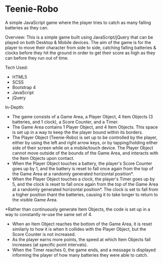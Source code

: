 # Teenie-Robo
A simple JavaScript game where the player tries to catch as many falling batteries as they can.

Overview:
This is a simple game built using JavaScript/jQuery that can be played on both Desktop & Mobile devices. The aim of the game is for the player to move their character
from side to side, catching falling batteries & clocks before they hit the ground in order to get their score as high as they can before they run out of time.

Tech Used: 
- HTML5
- SCSS 
- Bootstrap 4 
- JavaScript 
- jQuery

In-Depth:
- The game consists of a Game Area, a Player Object, 4 Item Objects (3 batteries, and 1 clock), a Score Counter, and a Timer.
- The Game Area contains 1 Player Object, and 4 Item Objects. This space is set up in a way to keep the the player bound within its borders.
- The Player Object (Teenie-Robo) is set up to be controlled by the player, either by using the left and right arrow keys, or by tapping/holding either
side of their screen while on a mobile/touch device. The Player Object cannot move outside of the bounds of the Game Area, and interacts with the Item
Objects upon contact. 
- When the Player Object touches a battery, the player's Score Counter goes up by 1, and the battery is reset to fall once again
from the top of the Game Area at a randomly generated horizontal position*. 
- When the Player Object touches a clock, the player's Timer goes up by 5, and the clock is reset to fall once again from the 
top of the Game Area at a randomly generated horizontal position*. The clock is set to fall from a higher position thant the batteries,
causing it to take longer to return to the visible Game Area.

*Rather than continuously generate Item Objects, the code is set up in a way to constantly re-use the same set of 4.

- When an Item Object reaches the bottom of the Game Area, it is reset similarly to how it is when it collides with the Player Object,
but the Score Counter is not increased.
- As the player earns more points, the speed at which Item Objects fall increases (at specific point intervals).
- When the Timer reaches 0, the game ends, and a message is displayed informing the player of how many batteries they were able to catch.
